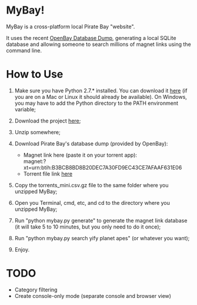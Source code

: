 MyBay!
====

MyBay is a cross-platform local Pirate Bay "website".

It uses the recent [OpenBay Database Dump](http://openbay.isohunt.to/), generating a local SQLite database and allowing someone to search millions of magnet links using the command line.

How to Use
====

1. Make sure you have Python 2.7.* installed. You can download it [here](https://www.python.org/downloads/) (if you are on a Mac or Linux it
   should already be available). On Windows, you may have to add the Python directory to the PATH environment variable;

2. Download the project [here](https://github.com/mybay/mybay/archive/master.zip);

3. Unzip somewhere;

5. Download Pirate Bay's database dump (provided by OpenBay):
   - Magnet link here (paste it on your torrent app):<br>
     magnet:?xt=urn:btih:B3BCB8BD8B20DEC7A30FD9EC43CE7AFAAF631E06
   - Torrent file link [here](http://openbay.isohunt.to/files/openbay-db-dump.torrent)

6. Copy the torrents_mini.csv.gz file to the same folder where you unzipped MyBay;

7. Open you Terminal, cmd, etc, and cd to the directory where you unzipped MyBay;

8. Run "python mybay.py generate" to generate the magnet link database (it will take 5 to 10 minutes, but you only need to do it once);

9. Run "python mybay.py search yify planet apes" (or whatever you want);

10. Enjoy.

TODO
====

- Category filtering
- Create console-only mode (separate console and browser view)